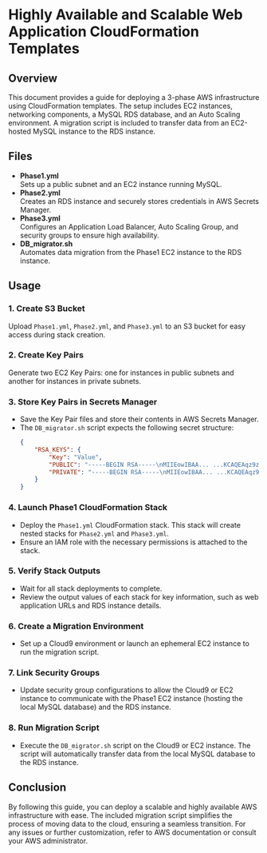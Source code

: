# Highly Available and Scalable Web Application CloudFormation Templates

## Overview

This document provides a guide for deploying a 3-phase AWS infrastructure using CloudFormation templates. The setup includes EC2 instances, networking components, a MySQL RDS database, and an Auto Scaling environment. A migration script is included to transfer data from an EC2-hosted MySQL instance to the RDS instance.

## Files

- **Phase1.yml**  
  Sets up a public subnet and an EC2 instance running MySQL.
- **Phase2.yml**  
  Creates an RDS instance and securely stores credentials in AWS Secrets Manager.
- **Phase3.yml**  
  Configures an Application Load Balancer, Auto Scaling Group, and security groups to ensure high availability.
- **DB_migrator.sh**  
  Automates data migration from the Phase1 EC2 instance to the RDS instance.

## Usage

### 1. Create S3 Bucket
Upload `Phase1.yml`, `Phase2.yml`, and `Phase3.yml` to an S3 bucket for easy access during stack creation.

### 2. Create Key Pairs
Generate two EC2 Key Pairs: one for instances in public subnets and another for instances in private subnets. 

### 3. Store Key Pairs in Secrets Manager

- Save the Key Pair files and store their contents in AWS Secrets Manager.
- The `DB_migrator.sh` script expects the following secret structure:
  ```json
  {
      "RSA_KEYS": {
          "Key": "Value",
          "PUBLIC": "-----BEGIN RSA-----\nMIIEowIBAA... ...KCAQEAqz9z\n-----END RSA-----",
          "PRIVATE": "-----BEGIN RSA-----\nMIIEowIBAA... ...KCAQEAqz9z\n-----END RSA-----"
      }
  }

### 4. Launch Phase1 CloudFormation Stack

- Deploy the `Phase1.yml` CloudFormation stack. This stack will create nested stacks for `Phase2.yml` and `Phase3.yml`.
- Ensure an IAM role with the necessary permissions is attached to the stack.

### 5. Verify Stack Outputs

- Wait for all stack deployments to complete.
- Review the output values of each stack for key information, such as web application URLs and RDS instance details.

### 6. Create a Migration Environment

- Set up a Cloud9 environment or launch an ephemeral EC2 instance to run the migration script.

### 7. Link Security Groups

- Update security group configurations to allow the Cloud9 or EC2 instance to communicate with the Phase1 EC2 instance (hosting the local MySQL database) and the RDS instance.

### 8. Run Migration Script

- Execute the `DB_migrator.sh` script on the Cloud9 or EC2 instance. The script will automatically transfer data from the local MySQL database to the RDS instance.

## Conclusion

By following this guide, you can deploy a scalable and highly available AWS infrastructure with ease. The included migration script simplifies the process of moving data to the cloud, ensuring a seamless transition. For any issues or further customization, refer to AWS documentation or consult your AWS administrator.
